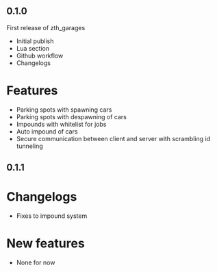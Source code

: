 ## 0.1.0

First release of zth_garages

- Initial publish
- Lua section
- Github workflow
- Changelogs

# Features

- Parking spots with spawning cars
- Parking spots with despawning of cars
- Impounds with whitelist for jobs
- Auto impound of cars
- Secure communication between client and server with scrambling id tunneling

## 0.1.1

# Changelogs

- Fixes to impound system

# New features

- None for now